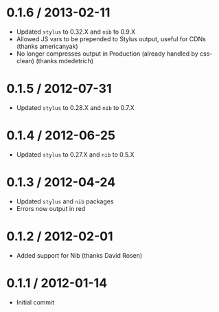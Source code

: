 0.1.6 / 2013-02-11
==================

* Updated `stylus` to 0.32.X and `nib` to 0.9.X
* Allowed JS vars to be prepended to Stylus output, useful for CDNs (thanks americanyak)
* No longer compresses output in Production (already handled by css-clean) (thanks mdedetrich)


0.1.5 / 2012-07-31
==================

* Updated `stylus` to 0.28.X and `nib` to 0.7.X


0.1.4 / 2012-06-25
==================

* Updated `stylus` to 0.27.X and `nib` to 0.5.X


0.1.3 / 2012-04-24
==================

* Updated `stylus` and `nib` packages
* Errors now output in red


0.1.2 / 2012-02-01
==================

* Added support for Nib (thanks David Rosen)


0.1.1 / 2012-01-14
==================

* Initial commit